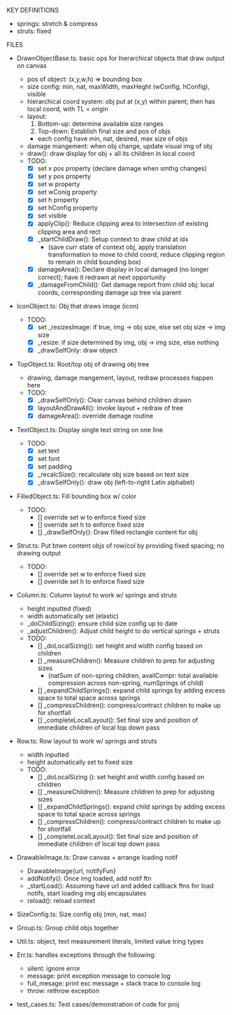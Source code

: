 
KEY DEFINITIONS
- springs: stretch & compress
- struts: fixed

FILES
- DrawnObjectBase.ts: basic ops for hierarchical objects that draw output on canvas
    - pos of object: (x,y,w,h) => bounding box
    - size config: min, nat, maxWidth, maxHeght (wConfig, hConfig), visible
    - hierarchical coord system: obj put at (x,y) within parent; then has local coord, with TL = origin
    - layout: 
        1. Bottom-up: determine available size ranges
        2. Top-down: Establish final size and pos of objs
        - each config have min, nat, desired, max size of objs
    - damage mangement: when obj change, update visual img of obj 
    - draw(): draw display for obj + all its children in local coord
    - TODO: 
        - [x] set x pos property (declare damage when smthg changes)
        - [x] set y pos property
        - [x] set w property
        - [x] set wConig property 
        - [x] set h property 
        - [x] set hConfig property
        - [x] set visible 
        - [x] applyClip(): Reduce clipping area to intersection of existing clipping area and rect 
        - [x] _startChildDraw(): Setup context to draw child at idx 
            - (save curr state of context obj, apply translation transformation to move to child coord, reduce clipping region to remain in child bounding box)
        - [x] damageArea(): Declare display in local damaged (no longer correct); have it redrawn at next opportunity
        - [x] _damageFromChild(): Get damage report from child obj: local coords, corresponding damage up tree via parent

- IconObject.ts: Obj that draws image (icon)
    - TODO:
        - [x] set _resizesImage: if true, img -> obj size, else set obj size -> img size
        - [x] _resize: if size determined by img, obj -> img size, else nothing
        - [x] _drawSelfOnly: draw object 

- TopObject.ts: Root/top obj of drawing obj tree
    - drawing, damage mangement, layout, redraw processes happen here
    - TODO: 
        - [x] _drawSelfOnly(): Clear canvas behind children drawn 
        - [x] layoutAndDrawAll(): Invoke layout + redraw of tree
        - [x] damageArea(): override damage routine

- TextObject.ts: Display single text string on one line
    - TODO: 
        - [x] set text 
        - [x] set font 
        - [x] set padding 
        - [x] _recalcSize(): recalculate obj size based on text size
        - [x] _drawSelfOnly(): draw obj (left-to-right Latin alphabet)

- FilledObject.ts: Fill bounding box w/ color
    - TODO: 
        - [] override set w to enforce fixed size
        - [] override set h to enforce fixed size
        - [] _drawSelfOnly(): Draw filled rectangle content for obj 

- Strut.ts: Put btwn content objs of row/col by providing fixed spacing; no drawing output
    - TODO: 
        - [] override set w to enforce fixed size
        - [] override set h to enforce fixed size

- Column.ts: Column layout to work w/ springs and struts
    - height inputted (fixed)
    - width automatically set (elastic)
    - _doChildSizing(): ensure child size config up to date
    - _adjustChildren(): Adjust child height to do vertical springs + struts
    - TODO: 
        - [] _doLocalSizing(): set height and width config based on children
        - [] _measureChildren(): Measure children to prep for adjusting sizes 
            - (natSum of non-spring children, availCompr: total available compression across non-spring, numSprings of child)
        - [] _expandChildSprings(): expand child springs by adding excess space to total space across springs
        - [] _compressChildren(): compress/contract children to make up for shortfall
        - [] _completeLocalLayout(): Set final size and position of immediate children of local top down pass

- Row.ts: Row layout to work w/ springs and struts
    - width inputted 
    - height automatically set to fixed size
    - TODO:
        - [] _doLocalSizing (): set height and width config based on children 
        - [] _measureChildren(): Measure children to prep for adjusting sizes 
        - [] _expandChildSprings(): expand child springs by adding excess space to total space across springs
        - [] _compressChildren(): compress/contract children to make up for shortfall
        - [] _completeLocalLayout(): Set final size and position of immediate children of local top down pass

- DrawableImage.ts: Draw canvas + arrange loading notif
    - DrawableImage{url, notifyFun}
    - addNotify(): Once img loaded, add notif ftn 
    - _startLoad(): Assuming have url and added callback ftns for load notifs, start loading img obj encapsulates
    - reload(): reload context 

- SizeConfig.ts: Size config obj (min, nat, max)

- Group.ts: Group child objs together

- Util.ts: object, text measurement literals, limited value tring types 

- Err.ts: handles exceptions through the following:
    - silent: ignore error
    - message: print exception message to console log
    - full_mesage: print exc message + stack trace to console log
    - throw: rethrow exception 

- test_cases.ts: Test cases/demonstration of code for proj
